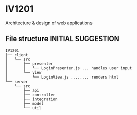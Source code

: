 # IV1201
Architecture &amp; design of web applications

## File structure INITIAL SUGGESTION
```
IV1201
├── client
│   └── src
│       ├── presenter
│       │   └── LoginPresenter.js ... handles user input
│       └── view
│           └── LoginView.js ........ renders html
└── server
    └── src
        ├── api
        ├── controller
        ├── integration
        ├── model
        └── util
```